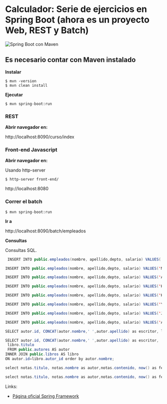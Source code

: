 # Calculador: Serie de ejercicios en Spring Boot (ahora es un proyecto Web, REST y Batch)


![Spring Boot con Maven](https://2.bp.blogspot.com/-7HqbqD5PNx8/XKLczkxqeDI/AAAAAAAAAE8/PadnAcp-SbIev5575wG002ELrN18qvrHACLcBGAs/s1600/laptop-1209008_960_720.jpg)




## Es necesario contar con Maven instalado


**Instalar**

```
$ mvn -version
$ mvn clean install
```


**Ejecutar**

```
$ mvn spring-boot:run
```


### REST


**Abrir navegador en:**

http://localhost:8090/curso/index


### Front-end Javascript

**Abrir navegador en:**

Usando http-server 

```
$ http-server front-end/
```

http://localhost:8080


### Correr el batch

```
$ mvn spring-boot:run
```

**Ir a**

http://localhost:8090/batch/empleados


**Consultas**

Consultas SQL.


```java
 INSERT INTO public.empleados(nombre, apellido,depto, salario) VALUES('Juan','Lopez Lopez',1,23000.0);

INSERT INTO public.empleados(nombre, apellido,depto, salario) VALUES('Mariana','Alcantara Villegas',2,25000.0);

INSERT INTO public.empleados(nombre, apellido,depto, salario) VALUES('Ana Lilia','Torres Velardes',3,20000.0);

INSERT INTO public.empleados(nombre, apellido,depto, salario) VALUES('Hugo','Alvirdes Corona',3,24000.0);

INSERT INTO public.empleados(nombre, apellido,depto, salario) VALUES('Karla','Cortes Velez',1,16000.0);

INSERT INTO public.empleados(nombre, apellido,depto, salario) VALUES('Yuridiana','Lopez Valdez',1,23000.0);

INSERT INTO public.empleados(nombre, apellido,depto, salario) VALUES('Jacinto','Gutierrez Delarde',3,24000.0);

INSERT INTO public.empleados(nombre, apellido,depto, salario) VALUES('Adriana','Matamoros Mori',4,23000.0);

SELECT autor.id, CONCAT(autor.nombre,' ',autor.apellido) as escritor, libro.titulo FROM public.autores AS autor INNER JOIN public.libros AS libro ON autor.id=libro.autor_id ;

SELECT autor.id, CONCAT(autor.nombre,' ',autor.apellido) as escritor,
 libro.titulo 
 FROM public.autores AS autor 
INNER JOIN public.libros AS libro 
ON autor.id=libro.autor_id order by autor.nombre;

select notas.titulo, notas.nombre as autor,notas.contenido, now() as fecha  from public.notas as notas order by notas.nombre;

select notas.titulo, notas.nombre as autor,notas.contenido, now() as fecha  from public.notas as notas;

```


Links:

* [Página oficial Spring Framework](https://spring.io/)


